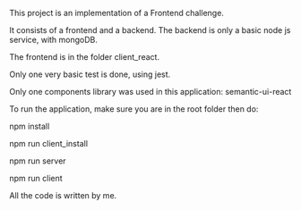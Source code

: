 This project is an implementation of a Frontend challenge.

It consists of a frontend and a backend. The backend is only a basic node js service, with mongoDB.

The frontend is in the folder client_react.

Only one very basic test is done, using jest.

Only one components library was used in this application: semantic-ui-react

To run the application, make sure you are in the root folder then do:

npm install

npm run client_install

npm run server

npm run client

All the code is written by me.

